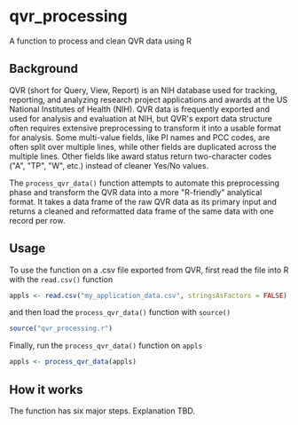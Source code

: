 # qvr_processing
A function to process and clean QVR data using R

## Background
QVR (short for Query, View, Report) is an NIH database used for tracking, reporting, and analyzing research project applications and awards at the US National Institutes of Health (NIH). QVR data is frequently exported and used for analysis and evaluation at NIH, but QVR's export data structure often requires extensive preprocessing to transform it into a usable format for analysis. Some multi-value fields, like PI names and PCC codes, are often split over multiple lines, while other fields are duplicated across the multiple lines. Other fields like award status return two-character codes ("A", "TP", "W", etc.) instead of cleaner Yes/No values.

The `process_qvr_data()` function attempts to automate this preprocessing phase and transform the QVR data into a more "R-friendly" analytical format. It takes a data frame of the raw QVR data as its primary input and returns a cleaned and reformatted data frame of the same data with one record per row. 

## Usage
To use the function on a .csv file exported from QVR, first read the file into R with the `read.csv()` function

```r
appls <- read.csv("my_application_data.csv", stringsAsFactors = FALSE)
```

and then load the `process_qvr_data()` function with `source()`

```r
source("qvr_processing.r")
```

Finally, run the `process_qvr_data()` function on `appls`

```r
appls <- process_qvr_data(appls)
```

## How it works
The function has six major steps. Explanation TBD.
